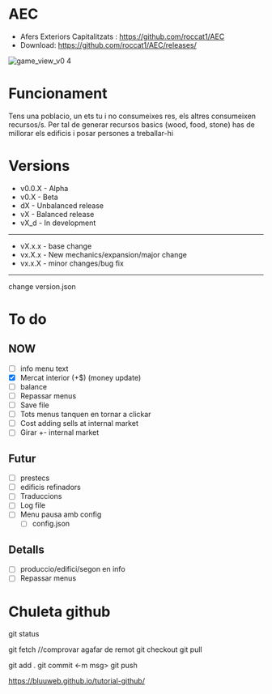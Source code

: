 # AEC
- Afers Exteriors Capitalitzats : https://github.com/roccat1/AEC
- Download: https://github.com/roccat1/AEC/releases/

![game_view_v0 4](https://github.com/roccat1/AEC/assets/58339860/b0f4b05a-e18f-4aa0-9db8-038d8df9fd87)

# Funcionament

Tens una poblacio, un ets tu i no consumeixes res, els altres consumeixen recursos/s. Per tal de generar recursos basics (wood, food, stone) has de millorar els edificis i posar persones a treballar-hi

# Versions
- v0.0.X - Alpha
- v0.X   - Beta
- dX     - Unbalanced release
- vX     - Balanced release
- vX_d   - In development
______________________________________
- vX.x.x - base change
- vx.X.x - New mechanics/expansion/major change
- vx.x.X - minor changes/bug fix
______________________________________
change version.json

# To do
## NOW
- [ ] info menu text
- [x] Mercat interior (+$) (money update)
- [ ] balance
- [ ] Repassar menus
- [ ] Save file
- [ ] Tots menus tanquen en tornar a clickar
- [ ] Cost adding sells at internal market
- [ ] Girar +- internal market
## Futur
- [ ] prestecs
- [ ] edificis refinadors
- [ ] Traduccions
- [ ] Log file
- [ ] Menu pausa amb config
    - [ ] config.json
## Detalls
- [ ] produccio/edifici/segon en info
- [ ] Repassar menus

# Chuleta github
git status

git fetch  //comprovar agafar de remot
git checkout
git pull

git add .
git commit <-m msg>
git push

https://bluuweb.github.io/tutorial-github/
